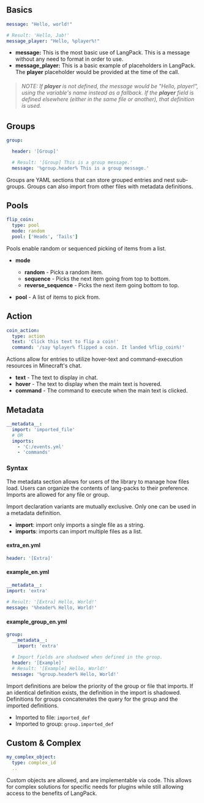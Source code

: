## Basics

```yml
message: "Hello, world!"

# Result: 'Hello, Jab!'
message_player: "Hello, %player%!"
```

- **message:** This is the most basic use of LangPack. This is a message without any need to format in order to use.
- **message_player:** This is a basic example of placeholders in LangPack. The **player** placeholder would be provided
  at the time of the call.

> ###### NOTE: If **player** is not defined, the message would be "Hello, player!", using the variable's name instead as a fallback. If the **player** field is defined elsewhere (either in the same file or another), that definition is used.

## Groups

```yml
group:

  header: '[Group]'

  # Result: '[Group] This is a group message.'
  message: '%group.header% This is a group message.'
```

Groups are YAML sections that can store grouped entries and nest sub-groups. Groups can also import from other files
with metadata definitions.

## Pools

```yml
flip_coin:
  type: pool
  mode: random
  pool: ['Heads', 'Tails']
```

Pools enable random or sequenced picking of items from a list.

- **mode**
    - **random** - Picks a random item.
    - **sequence** - Picks the next item going from top to bottom.
    - **reverse_sequence** - Picks the next item going bottom to top.


- **pool** - A list of items to pick from.

## Action

```yml
coin_action:
  type: action
  text: 'Click this text to flip a coin!'
  command: '/say %player% flipped a coin. It landed %flip_coin%!'
```

Actions allow for entries to utilize hover-text and command-execution resources in Minecraft's chat.

- **text** - The text to display in chat.
- **hover** - The text to display when the main text is hovered.
- **command** - The command to execute when the main text is clicked.

## Metadata

```yml
__metadata__:
  import: 'imported_file'
  # OR
  imports:
    - 'C:/events.yml'
    - 'commands'
```

### Syntax

The metadata section allows for users of the library to manage how files load. Users can organize the contents of
lang-packs to their preference. Imports are allowed for any file or group.

Import declaration variants are mutually exclusive. Only one can be used in a metadata definition.

- **import**: import only imports a single file as a string.
- **imports**: imports can import multiple files as a list.

#### extra_en.yml

```yml
header: '[Extra]'
```

#### example_en.yml

```yml
__metadata__:
import: 'extra'
  
# Result: '[Extra] Hello, World!'
message: '%header% Hello, World!'
```

#### example_group_en.yml

```yml
group:
  __metadata__:
    import: 'extra'

  # Import fields are shadowed when defined in the group.
  header: '[Example]'
  # Result: '[Example] Hello, World!'
  message: '%group.header% Hello, World!'
```

Import definitions are below the priority of the group or file that imports. If an identical definition exists, the
definition in the import is shadowed. Definitions for groups concatenates the query for the group and the imported
definitions.

- Imported to file: ``imported_def``
- Imported to group: ``group.imported_def``

## Custom & Complex

```yml
my_complex_object:
  type: complex_id
  ..
```

Custom objects are allowed, and are implementable via code. This allows for complex solutions for specific needs for
plugins while still allowing access to the benefits of LangPack.